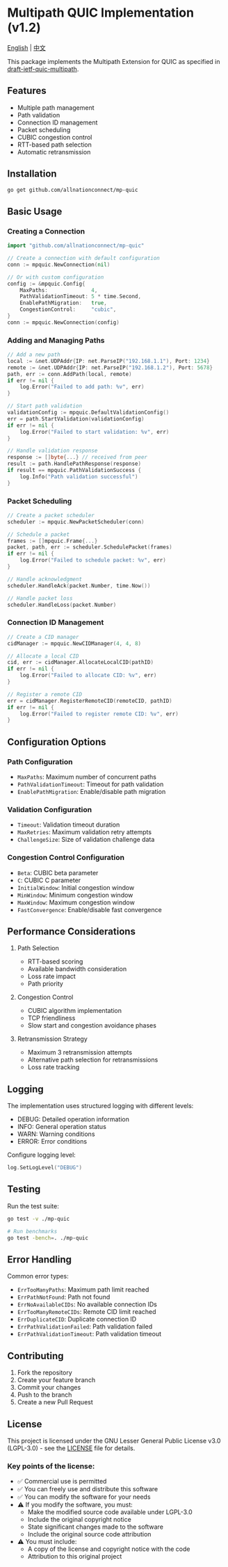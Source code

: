 # Multipath QUIC Implementation (v1.2)

[English](README.md) | [中文](README_zh.md)

This package implements the Multipath Extension for QUIC as specified in [draft-ietf-quic-multipath](https://datatracker.ietf.org/doc/draft-ietf-quic-multipath/).

## Features

- Multiple path management
- Path validation
- Connection ID management
- Packet scheduling
- CUBIC congestion control
- RTT-based path selection
- Automatic retransmission

## Installation

```bash
go get github.com/allnationconnect/mp-quic
```

## Basic Usage

### Creating a Connection

```go
import "github.com/allnationconnect/mp-quic"

// Create a connection with default configuration
conn := mpquic.NewConnection(nil)

// Or with custom configuration
config := &mpquic.Config{
    MaxPaths:              4,
    PathValidationTimeout: 5 * time.Second,
    EnablePathMigration:   true,
    CongestionControl:     "cubic",
}
conn := mpquic.NewConnection(config)
```

### Adding and Managing Paths

```go
// Add a new path
local := &net.UDPAddr{IP: net.ParseIP("192.168.1.1"), Port: 1234}
remote := &net.UDPAddr{IP: net.ParseIP("192.168.1.2"), Port: 5678}
path, err := conn.AddPath(local, remote)
if err != nil {
    log.Error("Failed to add path: %v", err)
}

// Start path validation
validationConfig := mpquic.DefaultValidationConfig()
err = path.StartValidation(validationConfig)
if err != nil {
    log.Error("Failed to start validation: %v", err)
}

// Handle validation response
response := []byte{...} // received from peer
result := path.HandlePathResponse(response)
if result == mpquic.PathValidationSuccess {
    log.Info("Path validation successful")
}
```

### Packet Scheduling

```go
// Create a packet scheduler
scheduler := mpquic.NewPacketScheduler(conn)

// Schedule a packet
frames := []mpquic.Frame{...}
packet, path, err := scheduler.SchedulePacket(frames)
if err != nil {
    log.Error("Failed to schedule packet: %v", err)
}

// Handle acknowledgment
scheduler.HandleAck(packet.Number, time.Now())

// Handle packet loss
scheduler.HandleLoss(packet.Number)
```

### Connection ID Management

```go
// Create a CID manager
cidManager := mpquic.NewCIDManager(4, 4, 8)

// Allocate a local CID
cid, err := cidManager.AllocateLocalCID(pathID)
if err != nil {
    log.Error("Failed to allocate CID: %v", err)
}

// Register a remote CID
err = cidManager.RegisterRemoteCID(remoteCID, pathID)
if err != nil {
    log.Error("Failed to register remote CID: %v", err)
}
```

## Configuration Options

### Path Configuration

- `MaxPaths`: Maximum number of concurrent paths
- `PathValidationTimeout`: Timeout for path validation
- `EnablePathMigration`: Enable/disable path migration

### Validation Configuration

- `Timeout`: Validation timeout duration
- `MaxRetries`: Maximum validation retry attempts
- `ChallengeSize`: Size of validation challenge data

### Congestion Control Configuration

- `Beta`: CUBIC beta parameter
- `C`: CUBIC C parameter
- `InitialWindow`: Initial congestion window
- `MinWindow`: Minimum congestion window
- `MaxWindow`: Maximum congestion window
- `FastConvergence`: Enable/disable fast convergence

## Performance Considerations

1. Path Selection
   - RTT-based scoring
   - Available bandwidth consideration
   - Loss rate impact
   - Path priority

2. Congestion Control
   - CUBIC algorithm implementation
   - TCP friendliness
   - Slow start and congestion avoidance phases

3. Retransmission Strategy
   - Maximum 3 retransmission attempts
   - Alternative path selection for retransmissions
   - Loss rate tracking

## Logging

The implementation uses structured logging with different levels:

- DEBUG: Detailed operation information
- INFO: General operation status
- WARN: Warning conditions
- ERROR: Error conditions

Configure logging level:

```go
log.SetLogLevel("DEBUG")
```

## Testing

Run the test suite:

```bash
go test -v ./mp-quic

# Run benchmarks
go test -bench=. ./mp-quic
```

## Error Handling

Common error types:

- `ErrTooManyPaths`: Maximum path limit reached
- `ErrPathNotFound`: Path not found
- `ErrNoAvailableCIDs`: No available connection IDs
- `ErrTooManyRemoteCIDs`: Remote CID limit reached
- `ErrDuplicateCID`: Duplicate connection ID
- `ErrPathValidationFailed`: Path validation failed
- `ErrPathValidationTimeout`: Path validation timeout

## Contributing

1. Fork the repository
2. Create your feature branch
3. Commit your changes
4. Push to the branch
5. Create a new Pull Request

## License

This project is licensed under the GNU Lesser General Public License v3.0 (LGPL-3.0) - see the [LICENSE](LICENSE) file for details.

### Key points of the license:

- ✅ Commercial use is permitted
- ✅ You can freely use and distribute this software
- ✅ You can modify the software for your needs
- ⚠️ If you modify the software, you must:
  - Make the modified source code available under LGPL-3.0
  - Include the original copyright notice
  - State significant changes made to the software
  - Include the original source code attribution
- ⚠️ You must include:
  - A copy of the license and copyright notice with the code
  - Attribution to this original project 
